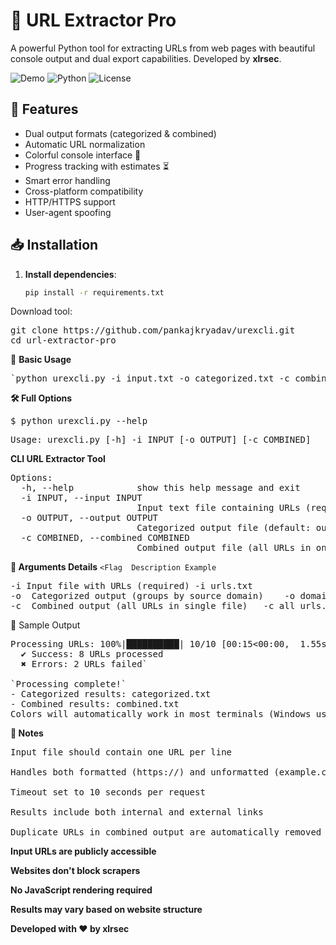 # 🔗 URL Extractor Pro

A powerful Python tool for extracting URLs from web pages with beautiful console output and dual export capabilities. Developed by **xlrsec**.

![Demo](https://img.shields.io/badge/Demo-Coming_Soon-blue) 
![Python](https://img.shields.io/badge/Python-3.6%2B-blue)
![License](https://img.shields.io/badge/License-MIT-green)

## 🌟 Features

- Dual output formats (categorized & combined)
- Automatic URL normalization
- Colorful console interface 🎨
- Progress tracking with estimates ⏳
- Smart error handling
- Cross-platform compatibility
- HTTP/HTTPS support
- User-agent spoofing

## 📥 Installation

1. **Install dependencies**:
   ```bash
   pip install -r requirements.txt
Download tool:
<pre>git clone https://github.com/pankajkryadav/urexcli.git
cd url-extractor-pro</pre>

🚀 **Basic Usage**

<pre>`python urexcli.py -i input.txt -o categorized.txt -c combined.txt`</pre>
**🛠️ Full Options**

<pre>$ python urexcli.py --help</pre>

<pre>Usage: urexcli.py [-h] -i INPUT [-o OUTPUT] [-c COMBINED]</pre>

**CLI URL Extractor Tool**

<pre>Options:
  -h, --help            show this help message and exit
  -i INPUT, --input INPUT
                        Input text file containing URLs (required)
  -o OUTPUT, --output OUTPUT
                        Categorized output file (default: output.txt)
  -c COMBINED, --combined COMBINED
                        Combined output file (all URLs in one list)</pre>
**📂 Arguments Details**
`<Flag	Description	Example`
<pre>-i	Input file with URLs (required)	-i urls.txt
-o	Categorized output (groups by source domain)	-o domain_sorted.txt
-c	Combined output (all URLs in single file)	-c all_urls.txt</pre>
🎨 Sample Output

<pre>Processing URLs: 100%|██████████| 10/10 [00:15<00:00,  1.55s/url]
  ✔ Success: 8 URLs processed
  ✖ Errors: 2 URLs failed`

`Processing complete!`
- Categorized results: categorized.txt
- Combined results: combined.txt
Colors will automatically work in most terminals (Windows users: run python -m pip install colorama first)</pre>

**📝 Notes**
<pre>Input file should contain one URL per line

Handles both formatted (https://) and unformatted (example.com) URLs

Timeout set to 10 seconds per request

Results include both internal and external links

Duplicate URLs in combined output are automatically removed</pre>


**Input URLs are publicly accessible**

**Websites don't block scrapers**

**No JavaScript rendering required**

**Results may vary based on website structure**

**Developed with ❤️ by xlrsec**



